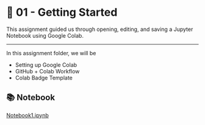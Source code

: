 # 📘 01 - Getting Started

This assignment guided us through opening, editing, and saving a Jupyter Notebook using Google Colab.

---

In this assignment folder, we will be 
* Setting up Google Colab
* GitHub + Colab Workflow
* Colab Badge Template

## 📚 Notebook
[Notebook1.ipynb](https://github.com/aaniaahh/DataScience-2025/blob/main/Completed/01-Getting_Started/Notebook1.ipynb)